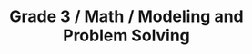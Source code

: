 ---
title: "Grade 3 / Math / Modeling and Problem Solving"
subject: "math"
grade: "3"
area: "mps"
next_steps:
  - instructions: "With your student, search the Internet for math story problems. Ask the student what information is given and what the question is asking. Then discuss how the answer can be found."
  - instructions: "Give your student one- and two-step math story problems. Ask what information is given and the question being asked. Then, have your student check his or her final answer with the above information."
  - instructions: "With your student, read story problems about a known subject. Before solving, ask your student, “What answers would not make sense?” and “What information is not needed to solve the problem?”"
---